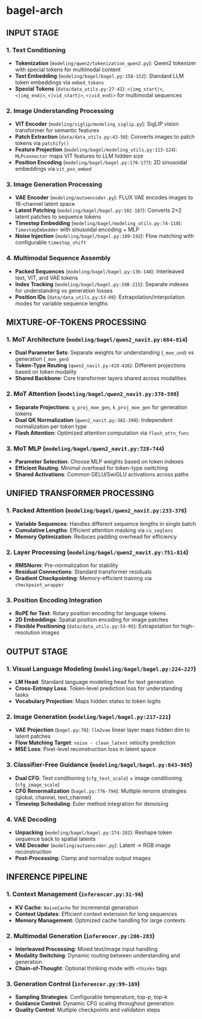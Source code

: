 # bagel-arch

## INPUT STAGE

### 1. Text Conditioning

- **Tokenization** (`modeling/qwen2/tokenization_qwen2.py`): Qwen2 tokenizer with special tokens for multimodal content  
- **Text Embedding** (`modeling/bagel/bagel.py:150-152`): Standard LLM token embeddings via `embed_tokens`  
- **Special Tokens** (`data/data_utils.py:27-41`): `<|img_start|>`, `<|img_end|>`, `<|vid_start|>`, `<|vid_end|>` for multimodal sequences  

### 2. Image Understanding Processing

- **VIT Encoder** (`modeling/siglip/modeling_siglip.py`): SigLIP vision transformer for semantic features  
- **Patch Extraction** (`data/data_utils.py:43-50`): Converts images to patch tokens via `patchify()`  
- **Feature Projection** (`modeling/bagel/modeling_utils.py:113-124`): `MLPconnector` maps VIT features to LLM hidden size  
- **Position Encoding** (`modeling/bagel/bagel.py:176-177`): 2D sinusoidal embeddings via `vit_pos_embed`  

### 3. Image Generation Processing

- **VAE Encoder** (`modeling/autoencoder.py`): FLUX VAE encodes images to 16-channel latent space  
- **Latent Patching** (`modeling/bagel/bagel.py:182-187`): Converts 2×2 latent patches to sequence tokens  
- **Timestep Embedding** (`modeling/bagel/modeling_utils.py:74-110`): `TimestepEmbedder` with sinusoidal encoding + MLP  
- **Noise Injection** (`modeling/bagel/bagel.py:189-192`): Flow matching with configurable `timestep_shift`  

### 4. Multimodal Sequence Assembly

- **Packed Sequences** (`modeling/bagel/bagel.py:136-148`): Interleaved text, VIT, and VAE tokens  
- **Index Tracking** (`modeling/bagel/bagel.py:198-215`): Separate indexes for understanding vs generation losses  
- **Position IDs** (`data/data_utils.py:53-69`): Extrapolation/interpolation modes for variable sequence lengths  

## MIXTURE-OF-TOKENS PROCESSING

### 1. MoT Architecture (`modeling/bagel/qwen2_navit.py:684-814`)

- **Dual Parameter Sets**: Separate weights for understanding (`_moe_und`) vs generation (`_moe_gen`)  
- **Token-Type Routing** (`qwen2_navit.py:419-426`): Different projections based on token modality  
- **Shared Backbone**: Core transformer layers shared across modalities  

### 2. MoT Attention (`modeling/bagel/qwen2_navit.py:378-598`)

- **Separate Projections**: `q_proj_moe_gen`, `k_proj_moe_gen` for generation tokens  
- **Dual QK Normalization** (`qwen2_navit.py:382-390`): Independent normalization per token type  
- **Flash Attention**: Optimized attention computation via `flash_attn_func`  

### 3. MoT MLP (`modeling/bagel/qwen2_navit.py:728-744`)

- **Parameter Selection**: Choose MLP weights based on token indexes  
- **Efficient Routing**: Minimal overhead for token-type switching  
- **Shared Activations**: Common GELU/SwiGLU activations across paths  

## UNIFIED TRANSFORMER PROCESSING

### 1. Packed Attention (`modeling/bagel/qwen2_navit.py:233-376`)

- **Variable Sequences**: Handles different sequence lengths in single batch  
- **Cumulative Lengths**: Efficient attention masking via `cu_seqlens`  
- **Memory Optimization**: Reduces padding overhead for efficiency  

### 2. Layer Processing (`modeling/bagel/qwen2_navit.py:751-814`)

- **RMSNorm**: Pre-normalization for stability  
- **Residual Connections**: Standard transformer residuals  
- **Gradient Checkpointing**: Memory-efficient training via `checkpoint_wrapper`  

### 3. Position Encoding Integration

- **RoPE for Text**: Rotary position encoding for language tokens  
- **2D Embeddings**: Spatial position encoding for image patches  
- **Flexible Positioning** (`data/data_utils.py:53-95`): Extrapolation for high-resolution images  

## OUTPUT STAGE

### 1. Visual Language Modeling (`modeling/bagel/bagel.py:224-227`)

- **LM Head**: Standard language modeling head for text generation  
- **Cross-Entropy Loss**: Token-level prediction loss for understanding tasks  
- **Vocabulary Projection**: Maps hidden states to token logits  

### 2. Image Generation (`modeling/bagel/bagel.py:217-221`)

- **VAE Projection** (`bagel.py:76`): `llm2vae` linear layer maps hidden dim to latent patches  
- **Flow Matching Target**: `noise - clean_latent` velocity prediction  
- **MSE Loss**: Pixel-level reconstruction loss in latent space  

### 3. Classifier-Free Guidance (`modeling/bagel/bagel.py:643-865`)

- **Dual CFG**: Text conditioning (`cfg_text_scale`) + image conditioning (`cfg_image_scale`)  
- **CFG Renormalization** (`bagel.py:776-794`): Multiple renorm strategies (global, channel, text_channel)  
- **Timestep Scheduling**: Euler method integration for denoising  

### 4. VAE Decoding

- **Unpacking** (`modeling/bagel/bagel.py:274-282`): Reshape token sequence back to spatial latents  
- **VAE Decoder** (`modeling/autoencoder.py`): Latent → RGB image reconstruction  
- **Post-Processing**: Clamp and normalize output images  

## INFERENCE PIPELINE

### 1. Context Management (`inferencer.py:31-96`)

- **KV Cache**: `NaiveCache` for incremental generation  
- **Context Updates**: Efficient context extension for long sequences  
- **Memory Management**: Optimized cache handling for large contexts  

### 2. Multimodal Generation (`inferencer.py:206-283`)

- **Interleaved Processing**: Mixed text/image input handling  
- **Modality Switching**: Dynamic routing between understanding and generation  
- **Chain-of-Thought**: Optional thinking mode with `<think>` tags  

### 3. Generation Control (`inferencer.py:99-169`)

- **Sampling Strategies**: Configurable temperature, top-p, top-k  
- **Guidance Control**: Dynamic CFG scaling throughout generation  
- **Quality Control**: Multiple checkpoints and validation steps  
